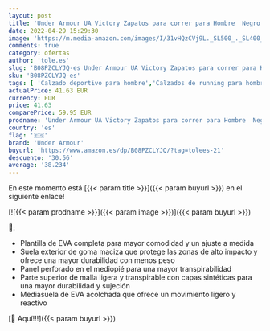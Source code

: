 ```yaml
---
layout: post
title: 'Under Armour UA Victory Zapatos para correr para Hombre  Negro  Black / Jet Gray / White   42.5 EU'
date: 2022-04-29 15:29:30
image: 'https://m.media-amazon.com/images/I/31vHQzCVj9L._SL500_._SL400_.jpg'
comments: true
category: ofertas
author: 'tole.es'
slug: 'B08PZCLYJQ-es Under Armour UA Victory Zapatos para correr para Hombre...'
sku: 'B08PZCLYJQ-es'
tags: [ 'Calzado deportivo para hombre','Calzados de running para hombre','Calzados para correr en asfalto para hombre','Zapatillas y calzado deportivo para hombre','Zapatos','Zapatos para hombre','Zapatos y complementos','under armour','zapatos','🇪🇸', ]
actualPrice: 41.63 EUR
currency: EUR
price: 41.63
comparePrice: 59.95 EUR
prodname: 'Under Armour UA Victory Zapatos para correr para Hombre  Negro  Black / Jet Gray / White   42.5 EU'
country: 'es'
flag: '🇪🇸'
brand: 'Under Armour'
buyurl: 'https://www.amazon.es/dp/B08PZCLYJQ/?tag=tolees-21'
descuento: '30.56'
average: '38.234'
---
```


En este momento está [{{< param title >}}]({{< param buyurl >}}) en el siguiente enlace!

[![{{< param prodname >}}]({{< param image >}})]({{< param buyurl >}})

🔎:

- Plantilla de EVA completa para mayor comodidad y un ajuste a medida
- Suela exterior de goma maciza que protege las zonas de alto impacto y ofrece una mayor durabilidad con menos peso
- Panel perforado en el mediopié para una mayor transpirabilidad
- Parte superior de malla ligera y transpirable con capas sintéticas para una mayor durabilidad y sujeción
- Mediasuela de EVA acolchada que ofrece un movimiento ligero y reactivo

[🛒 Aquí!!!]({{< param buyurl >}})

